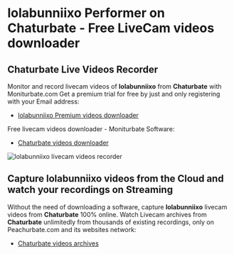 # lolabunniixo Performer on Chaturbate - Free LiveCam videos downloader

## Chaturbate Live Videos Recorder

Monitor and record livecam videos of **lolabunniixo** from **Chaturbate** with Moniturbate.com
Get a premium trial for free by just and only registering with your Email address:
* [lolabunniixo Premium videos downloader](https://moniturbate.com/request-demo-licence-key.html)

Free livecam videos downloader - Moniturbate Software:
* [Chaturbate videos downloader](https://moniturbate.com/moniturbate-download-software.html)

![lolabunniixo livecam videos recorder](https://peachurnet.com/templates/moniturbate-software.png)


## Capture lolabunniixo videos from the Cloud and watch your recordings on Streaming

Without the need of downloading a software, capture **lolabunniixo** livecam videos from **Chaturbate** 100% online.
Watch Livecam archives from **Chaturbate** unlimitedly from thousands of existing recordings, only on Peachurbate.com and its websites network:
* [Chaturbate videos archives](https://peachurnet.com/)